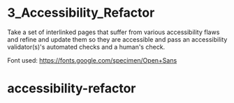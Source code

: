 # 3_Accessibility_Refactor
Take a set of interlinked pages that suffer from various accessibility flaws and refine and update them so they are accessible and pass an accessibility validator(s)'s automated checks and a human's check.

Font used: https://fonts.google.com/specimen/Open+Sans
# accessibility-refactor
